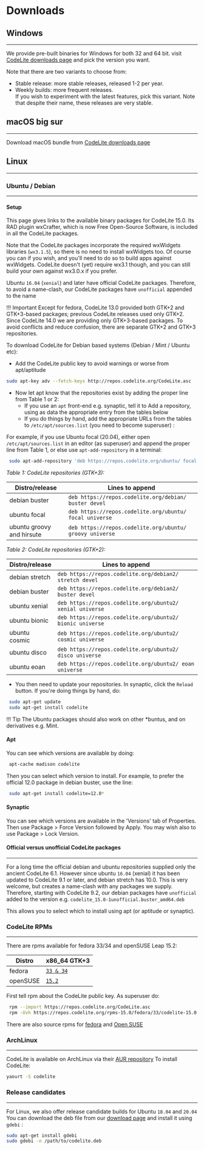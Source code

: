 # Downloads

## Windows
---

We provide pre-built binaries for Windows for both 32 and 64 bit.
visit [CodeLite downloads page][1] and pick the version you want.

Note that there are two variants to choose from:

- Stable release: more stable releases, released 1-2 per year.
- Weekly builds: more frequent releases.  
   If you wish to experiment with the latest features, pick this variant.
  Note that despite their name, these releases are very stable.

## macOS big sur
---

Download macOS bundle from [CodeLite downloads page][1]

## Linux
---

### Ubuntu / Debian
---

#### Setup

This page gives links to the available binary packages for CodeLite 15.0. Its RAD plugin wxCrafter, which is now Free Open-Source Software, 
is included in all the CodeLite packages.

Note that the CodeLite packages incorporate the required wxWidgets libraries (`wx3.1.5`), so there is no need to install wxWidgets too. 
Of course you can if you wish, and you'll need to do so to build apps against wxWidgets. 
CodeLite doesn't (yet) require wx3.1 though, and you can still build your own against wx3.0.x if you prefer. 

Ubuntu `16.04` (`xenial`) and later have official CodeLite packages. Therefore, to avoid a name-clash, our CodeLite packages have `unofficial` appended to the name

!!! Important
    Except for fedora, CodeLite 13.0 provided both GTK+2 and GTK+3-based packages; previous CodeLite releases used only GTK+2. Since CodeLite 14.0 we are providing only GTK+3-based packages. 
    To avoid conflicts and reduce confusion, there are separate GTK+2 and GTK+3 repositories. 

To download CodeLite for Debian based systems (Debian / Mint / Ubuntu etc):

- Add the CodeLite public key to avoid warnings or worse from apt/aptitude 

```bash
sudo apt-key adv --fetch-keys http://repos.codelite.org/CodeLite.asc
```

- Now let apt know that the repositories exist by adding the proper line from Table 1 or 2:
    - If you use an `apt` front-end e.g. synaptic, tell it to Add a repository, using as data the appropriate entry from the tables below
    - If you do things by hand, add the appropriate URLs from the tables to `/etc/apt/sources.list` (you need to become superuser) : 

For example, if you use Ubuntu focal (20.04), either open `/etc/apt/sources.list` in an editor (as superuser) and append the proper line
from Table 1, or else use `apt-add-repository` in a terminal: 

```bash
 sudo apt-add-repository 'deb https://repos.codelite.org/ubuntu/ focal universe'
```

*Table 1: CodeLite repositories (GTK+3):* 

Distro/release 	| Lines to append
----------------|---------------------------
debian buster 	| `deb https://repos.codelite.org/debian/ buster devel`
ubuntu focal 	| `deb https://repos.codelite.org/ubuntu/ focal universe`
ubuntu groovy and hirsute |	`deb https://repos.codelite.org/ubuntu/ groovy universe`


*Table 2: CodeLite repositories (GTK+2):*

Distro/release 	| Lines to append
----------------|------------------
debian stretch  | `deb https://repos.codelite.org/debian2/ stretch devel`
debian buster 	|`deb https://repos.codelite.org/debian2/ buster devel`
ubuntu xenial 	|`deb https://repos.codelite.org/ubuntu2/ xenial universe`
ubuntu bionic 	|`deb https://repos.codelite.org/ubuntu2/ bionic universe`
ubuntu cosmic 	|`deb https://repos.codelite.org/ubuntu2/ cosmic universe`
ubuntu disco 	|`deb https://repos.codelite.org/ubuntu2/ disco universe`
ubuntu eoan 	|`deb https://repos.codelite.org/ubuntu2/ eoan universe`

- You then need to update your repositories. In synaptic, click the `Reload` button. If you're doing things by hand, do: 

```bash
 sudo apt-get update
 sudo apt-get install codelite
```

!!! Tip
    The Ubuntu packages should also work on other *buntus, and on derivatives e.g. Mint.

#### Apt

You can see which versions are available by doing: 

```bash
 apt-cache madison codelite
```

Then you can select which version to install. For example, to prefer the official 12.0 package in debian buster, use the line: 

```bash
 sudo apt-get install codelite=12.0*
```

#### Synaptic

You can see which versions are available in the 'Versions' tab of Properties. Then use Package > Force Version followed by Apply. 
You may wish also to use Package > Lock Version. 

#### Official versus unofficial CodeLite packages
---

For a long time the official debian and ubuntu repositories supplied only the ancient CodeLite 6.1. However since ubuntu `16.04` (xenial) it has been updated to 
CodeLite 9.1 or later, and debian stretch has 10.0. This is very welcome, but creates a name-clash with any packages we supply. 
Therefore, starting with CodeLite 9.2, our debian packages have `unofficial` added to the version e.g. `codelite_15.0-1unofficial.buster_amd64.deb`

This allows you to select which to install using apt (or aptitude or synaptic). 

### CodeLite RPMs
---

There are rpms available for fedora 33/34 and openSUSE Leap 15.2: 

Distro	| x86_64 GTK+3
--------|----------------
fedora	| [`33 & 34`][5]
openSUSE |	[`15.2`][6]


First tell rpm about the CodeLite public key. As superuser do: 

```bash
 rpm --import https://repos.codelite.org/CodeLite.asc
 rpm -Uvh https://repos.codelite.org/rpms-15.0/fedora/33/codelite-15.0.1-1.fc33.x86_64.rpm
```

There are also source rpms for [fedora][2] and [Open SUSE][3]

### ArchLinux
---

CodeLite is available on ArchLinux via their [AUR repository][4]
To install CodeLite:

```bash
yaourt -S codelite
```

### Release candidates
---

For Linux, we also offer release candidate builds for Ubuntu `18.04` and `20.04`
You can download the deb file from our [download page][1] and install it using `gdebi` :

```bash
sudo apt-get install gdebi
sudo gdebi -n /path/to/codelite.deb
```

[1]: https://downloads.codelite.org
[2]: https://repos.codelite.org/rpms-15.0/fedora/codelite-15.0.1-1.fc.src.rpm
[3]: https://repos.codelite.org/rpms-15.0/suse/codelite-15.0.1-1.suse.src.rpm
[4]: https://aur.archlinux.org/packages/codelite/
[5]: https://repos.codelite.org/rpms-15.0/fedora/33/codelite-15.0.1-1.fc33.x86_64.rpm
[6]: https://repos.codelite.org/rpms-15.0/suse/15.2/codelite-15.0.1-1.suse.x86_64.rpm
